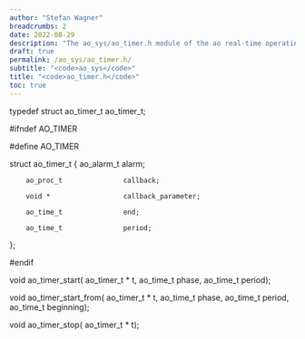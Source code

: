 ```yaml
---
author: "Stefan Wagner"
breadcrumbs: 2
date: 2022-08-29
description: "The ao_sys/ao_timer.h module of the ao real-time operating system."
draft: true
permalink: /ao_sys/ao_timer.h/ 
subtitle: "<code>ao_sys</code>"
title: "<code>ao_timer.h</code>"
toc: true
---
```


typedef struct  ao_timer_t      ao_timer_t;

#ifndef AO_TIMER

#define AO_TIMER

struct  ao_timer_t
{
        ao_alarm_t              alarm;

        ao_proc_t               callback;

        void *                  callback_parameter;

        ao_time_t               end;

        ao_time_t               period;
};

#endif

void    ao_timer_start(         ao_timer_t * t, ao_time_t phase, ao_time_t period);

void    ao_timer_start_from(    ao_timer_t * t, ao_time_t phase, ao_time_t period, ao_time_t beginning);

void    ao_timer_stop(          ao_timer_t * t);

